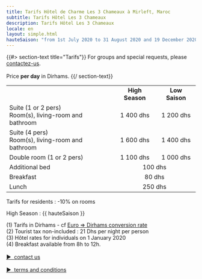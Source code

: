 ```yaml
---
title: Tarifs Hôtel de Charme Les 3 Chameaux à Mirleft, Maroc
subtitle: Tarifs Hôtel Les 3 Chameaux
description: Tarifs Hôtel Les 3 Chameaux
locale: en
layout: simple.html
hauteSaison: "from 1st July 2020 to 31 August 2020 and 19 December 2020 to 3 January 2021"
---
```


{{#> section-text title="Tarifs"}}
For groups and special requests, please [contactez-us](#contact).
<br><br>
Price **per day** in Dirhams.
{{/ section-text}}

<table>
    <tr>
        <td>&nbsp;</td>
        <td align="center">
            <b>High Season</b>
            <div class="fa fa-info-circle tooltip-block" data-title="{{ hauteSaison }}">
            </div>
        </td>
        <td align="center"><b>Low Saison</b></td>
    </tr>
    <tr>
        <td>
            <div class="tarif__title">Suite (1 or 2 pers)</div>
            Room(s), living-room and bathroom
        </td>
        <td align="center">1 400 dhs</td>
        <td align="center">1 200 dhs</td>
    </tr>
    <tr>
        <td>
            <div class="tarif__title">Suite (4 pers)</div>
            Room(s), living-room and bathroom
        </td>
        <td align="center">1 600 dhs</td>
        <td align="center">1 400 dhs</td>
    </tr>
    <tr>
        <td>
            <div class="tarif__title">Double room (1 or 2 pers)</div>
        </td>
        <td align="center">1 100 dhs</td>
        <td align="center">1 000 dhs</td>
    </tr>
    <tr>
        <td>
            <div class="tarif__title">Additional bed</div>
        </td>
        <td align="center" colspan="2">100 dhs</td>
    </tr>
    <tr>
        <td>
            <div class="tarif__title">Breakfast</div>
        </td>
        <td align="center" colspan="2">80 dhs</td>
    </tr>
    <tr>
        <td>
            <div class="tarif__title">Lunch</div>
        </td>
        <td align="center" colspan="2">250 dhs</td>
    </tr>
</table>

Tarifs for residents : -10% on rooms

High Season : {{ hauteSaison }}

(1) Tarifs in Dirhams - cf <a href="https://www.google.fr/webhp?ie=UTF-8#q=1+EUR+en+MAD" target="_blank">Euro => Dirhams conversion rate</a>
<br>
(2) Tourist tax non-included : 21 Dhs per night per person
<br>
(3) Hôtel rates for individuals on 1 January 2020
<br>
(4) Breakfast available from 8h to 12h.
<br><br>
<a class="button big" href="#contact" style="cursor: pointer;">▶&nbsp;&nbsp;contact us</a>
<br><br>
<a class="button small" href="/assets/CGV.pdf" style="cursor: pointer;">▶&nbsp;&nbsp;terms and conditions</a>
